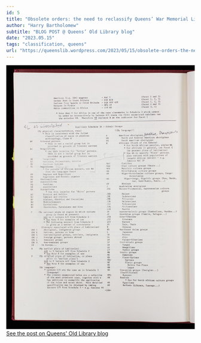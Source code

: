 ```yaml
---
id: 5
title: "Obsolete orders: the need to reclassify Queens’ War Memorial Library"
author: "Harry Bartholomew"
subtitle: "BLOG POST @ Queens’ Old Library blog"
date: "2023.05.15"
tags: "classification, queens"
url: "https://queenslib.wordpress.com/2023/05/15/obsolete-orders-the-need-to-reclassify-queens-war-memorial-library/"
---
```

![image](/images/blog_05.jpg)\
[See the post on Queens' Old Library blog](https://queenslib.wordpress.com/2023/05/15/obsolete-orders-the-need-to-reclassify-queens-war-memorial-library/)

